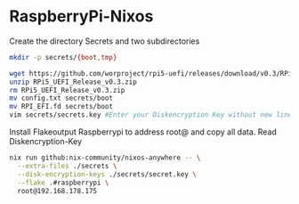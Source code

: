 # RaspberryPi-Nixos

Create the directory Secrets and two subdirectories

```sh
mkdir -p secrets/{boot,tmp}
```

```sh
wget https://github.com/worproject/rpi5-uefi/releases/download/v0.3/RPi5_UEFI_Release_v0.3.zip
unzip RPi5_UEFI_Release_v0.3.zip
rm RPi5_UEFI_Release_v0.3.zip
mv config.txt secrets/boot
mv RPI_EFI.fd secrets/boot
vim secrets/secrets.key #Enter your Diskencryption Key without new lines
```

Install Flakeoutput Raspberrypi to address root@<IP Address> and copy all data. Read Diskencryption-Key 

```sh
nix run github:nix-community/nixos-anywhere -- \
  --extra-files ./secrets \
  --disk-encryption-keys ./secrets/secret.key \
  --flake .#raspberrypi \
  root@192.168.178.175 
```
